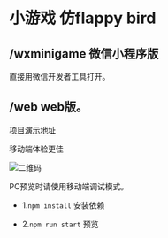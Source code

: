 # 小游戏 仿flappy bird

## /wxminigame  微信小程序版

直接用微信开发者工具打开。

## /web   web版。

[项目演示地址](https://ghostratel.github.io/portfolio/FlappyBird)    

移动端体验更佳     

![二维码](http://ww1.sinaimg.cn/large/e3507465gy1ftbrymabctj207s07st8h.jpg)


PC预览时请使用移动端调试模式。

  + 1.` npm install `  安装依赖

  + 2.` npm run start `  预览

